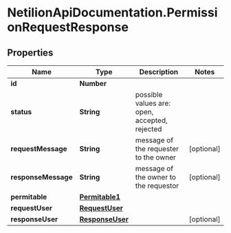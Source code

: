 # NetilionApiDocumentation.PermissionRequestResponse

## Properties
Name | Type | Description | Notes
------------ | ------------- | ------------- | -------------
**id** | **Number** |  | 
**status** | **String** | possible values are: open, accepted, rejected | 
**requestMessage** | **String** | message of the requester to the owner | [optional] 
**responseMessage** | **String** | message of the owner to the requestor | [optional] 
**permitable** | [**Permitable1**](Permitable1.md) |  | 
**requestUser** | [**RequestUser**](RequestUser.md) |  | 
**responseUser** | [**ResponseUser**](ResponseUser.md) |  | [optional] 


